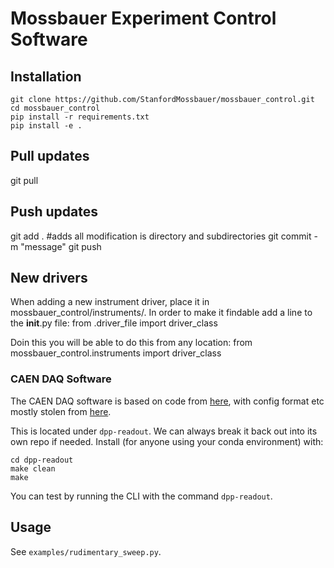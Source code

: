 # Mossbauer Experiment Control Software

## Installation
```
git clone https://github.com/StanfordMossbauer/mossbauer_control.git
cd mossbauer_control
pip install -r requirements.txt
pip install -e .
```

## Pull updates

git pull

## Push updates

git add .                                       #adds all modification is directory and subdirectories
git commit -m "message"
git push

## New drivers

When adding a new instrument driver, place it in mossbauer_control/instruments/.
In order to make it findable add a line to the __init__.py file:
    from .driver_file import driver_class

Doin this you will be able to do this from any location:
    from mossbauer_control.instruments import driver_class

### CAEN DAQ Software

The CAEN DAQ software is based on code from [here](https://github.com/cjpl/caen-suite/tree/master/CAENDigitizer/samples/ReadoutTest_DPP_PHA_x724), with config format etc mostly stolen from [here](https://github.com/cjpl/caen-suite/blob/master/WaveDump/src/WDconfig.c).

This is located under `dpp-readout`. We can always break it back out into its own repo if needed. Install (for anyone using your conda environment) with:

```
cd dpp-readout
make clean
make
```

You can test by running the CLI with the command `dpp-readout`.

## Usage
See `examples/rudimentary_sweep.py`.
